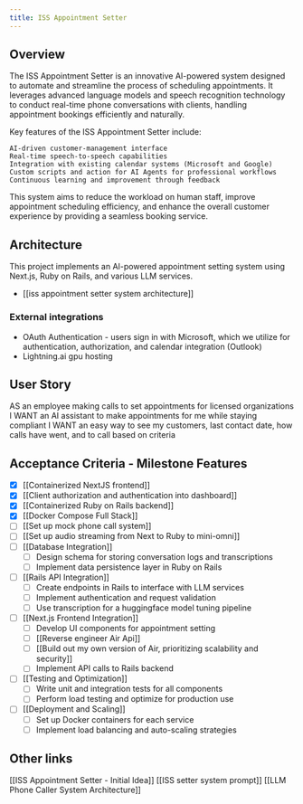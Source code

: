 ```yaml
---
title: ISS Appointment Setter
---
```

## Overview
The ISS Appointment Setter is an innovative AI-powered system designed to automate and streamline the process of scheduling appointments. It leverages advanced language models and speech recognition technology to conduct real-time phone conversations with clients, handling appointment bookings efficiently and naturally.

Key features of the ISS Appointment Setter include:

    AI-driven customer-management interface
    Real-time speech-to-speech capabilities
    Integration with existing calendar systems (Microsoft and Google)
    Custom scripts and action for AI Agents for professional workflows
    Continuous learning and improvement through feedback

This system aims to reduce the workload on human staff, improve appointment scheduling efficiency, and enhance the overall customer experience by providing a seamless booking service.
## Architecture
This project implements an AI-powered appointment setting system using Next.js, Ruby on Rails, and various LLM services.
-  [[iss appointment setter system architecture]]
### External integrations
- OAuth Authentication - users sign in with Microsoft, which we utilize for authentication, authorization, and calendar integration (Outlook)
- Lightning.ai gpu hosting 
## User Story
AS an employee making calls to set appointments for licensed organizations
I WANT an AI assistant to make appointments for me while staying compliant
I WANT an easy way to see my customers, last contact date, how calls have went, and to call based on criteria
## Acceptance Criteria - Milestone Features
- [x] [[Containerized NextJS frontend]]
- [x] [[Client authorization and authentication into dashboard]]
- [x] [[Containerized Ruby on Rails backend]]
- [x] [[Docker Compose Full Stack]]
- [ ] [[Set up mock phone call system]]
- [ ] [[Set up audio streaming from Next to Ruby to mini-omni]]
- [ ] [[Database Integration]]
   - [ ] Design schema for storing conversation logs and transcriptions
   - [ ] Implement data persistence layer in Ruby on Rails
- [ ] [[Rails API Integration]]
   - [ ] Create endpoints in Rails to interface with LLM services
   - [ ] Implement authentication and request validation
   - [ ] Use transcription for a huggingface model tuning pipeline
- [ ] [[Next.js Frontend Integration]]
   - [ ] Develop UI components for appointment setting
   - [ ] [[Reverse engineer Air Api]]
   - [ ] [[Build out my own version of Air, prioritizing scalability and security]]
   - [ ] Implement API calls to Rails backend
- [ ] [[Testing and Optimization]]
   - [ ] Write unit and integration tests for all components
   - [ ] Perform load testing and optimize for production use
- [ ] [[Deployment and Scaling]]
    - [ ] Set up Docker containers for each service
    - [ ] Implement load balancing and auto-scaling strategies

## Other links
[[ISS Appointment Setter - Initial Idea]]
[[ISS setter system prompt]]
[[LLM Phone Caller System Architecture]]